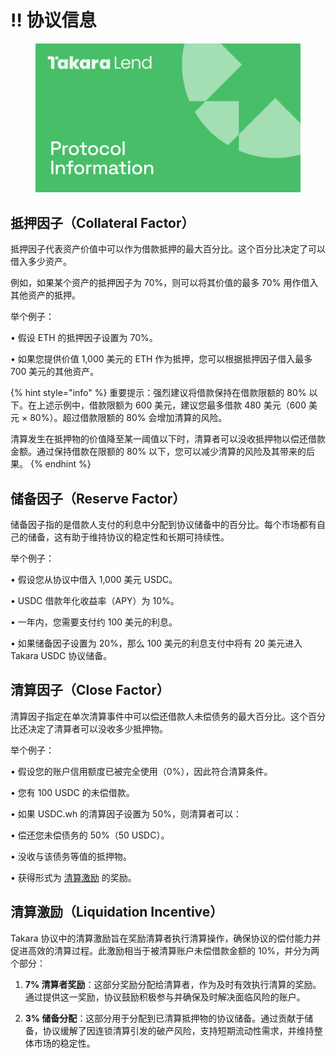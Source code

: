 # ‼️ 协议信息

<figure><img src="../.gitbook/assets/prootocol infomation.png" alt=""><figcaption></figcaption></figure>

## 抵押因子（Collateral Factor）

抵押因子代表资产价值中可以作为借款抵押的最大百分比。这个百分比决定了可以借入多少资产。

例如，如果某个资产的抵押因子为 70%，则可以将其价值的最多 70% 用作借入其他资产的抵押。

举个例子：

• 假设 ETH 的抵押因子设置为 70%。

• 如果您提供价值 1,000 美元的 ETH 作为抵押，您可以根据抵押因子借入最多 700 美元的其他资产。

{% hint style="info" %}
重要提示：强烈建议将借款保持在借款限额的 80% 以下。在上述示例中，借款限额为 600 美元，建议您最多借款 480 美元（600 美元 × 80%）。超过借款限额的 80% 会增加清算的风险。

清算发生在抵押物的价值降至某一阈值以下时，清算者可以没收抵押物以偿还借款金额。通过保持借款在限额的 80% 以下，您可以减少清算的风险及其带来的后果。
{% endhint %}

## 储备因子（Reserve Factor）

储备因子指的是借款人支付的利息中分配到协议储备中的百分比。每个市场都有自己的储备，这有助于维持协议的稳定性和长期可持续性。

举个例子：

• 假设您从协议中借入 1,000 美元 USDC。

• USDC 借款年化收益率（APY）为 10%。

• 一年内，您需要支付约 100 美元的利息。

• 如果储备因子设置为 20%，那么 100 美元的利息支付中将有 20 美元进入 Takara USDC 协议储备。

## 清算因子（Close Factor）

清算因子指定在单次清算事件中可以偿还借款人未偿债务的最大百分比。这个百分比还决定了清算者可以没收多少抵押物。

举个例子：

• 假设您的账户信用额度已被完全使用（0%），因此符合清算条件。

• 您有 100 USDC 的未偿借款。

• 如果 USDC.wh 的清算因子设置为 50%，则清算者可以：

• 偿还您未偿债务的 50%（50 USDC）。

• 没收与该债务等值的抵押物。

• 获得形式为 [清算激励](protocol-information.md#liquidation-incentive) 的奖励。

## 清算激励（Liquidation Incentive）

Takara 协议中的清算激励旨在奖励清算者执行清算操作，确保协议的偿付能力并促进高效的清算过程。此激励相当于被清算账户未偿借款金额的 10%，并分为两个部分：

1. **7% 清算者奖励**：这部分奖励分配给清算者，作为及时有效执行清算的奖励。通过提供这一奖励，协议鼓励积极参与并确保及时解决面临风险的账户。

2. **3% 储备分配**：这部分用于分配到已清算抵押物的协议储备。通过贡献于储备，协议缓解了因连锁清算引发的破产风险，支持短期流动性需求，并维持整体市场的稳定性。

